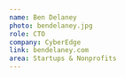 ```yaml
---
name: Ben Delaney
photo: bendelaney.jpg
role: CTO
company: CyberEdge
link: bendelaney.com
area: Startups & Nonprofits
---
```



